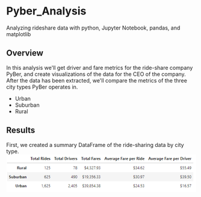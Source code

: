 # Pyber_Analysis
Analyzing rideshare data with python, Jupyter Notebook, pandas, and matplotlib

## Overview
 In this analysis we'll get driver and fare metrics for the ride-share company PyBer, and create visualizations of the data for the CEO of the company. After the data has been extracted, we'll compare the metrics of the three city types PyBer operates in. 

 - Urban
 - Suburban
 - Rural
 
## Results
First, we created a summary DataFrame of the ride-sharing data by city type. 
![PyBer Metrics DataFrame](/analysis/dataframe.PNG)